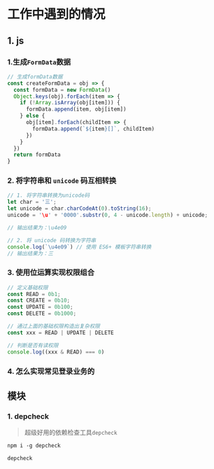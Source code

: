 # 工作中遇到的情况

## 1. js
### 1.生成`FormData`数据
```js
// 生成formData数据
const createFormData = obj => {
  const formData = new FormData()
  Object.keys(obj).forEach(item => {
    if (!Array.isArray(obj[item])) {
      formData.append(item, obj[item])
    } else {
      obj[item].forEach(childItem => {
        formData.append(`${item}[]`, childItem)
      })
    }
  })
  return formData
}
```
### 2. 将字符串和 `unicode` 码互相转换

```js
// 1. 将字符串转换为unicode码
let char = '三';
let unicode = char.charCodeAt(0).toString(16);
unicode = '\u' + '0000'.substr(0, 4 - unicode.length) + unicode;

// 输出结果为：\u4e09

// 2. 将 unicode 码转换为字符串
console.log(`\u4e09`) // 使用 ES6+ 模板字符串转换
// 输出结果为：三
```

### 3. 使用位运算实现权限组合
```js
// 定义基础权限
const READ = 0b1;
const CREATE = 0b10;
const UPDATE = 0b100;
const DELETE = 0b1000;

// 通过上面的基础权限构造出复杂权限
const xxx = READ | UPDATE | DELETE

// 判断是否有读权限
console.log((xxx & READ) === 0)
```

### 4. 怎么实现常见登录业务的
## 模块
### 1. depcheck
> 超级好用的依赖检查工具`depcheck`
```txt
npm i -g depcheck

depcheck
```